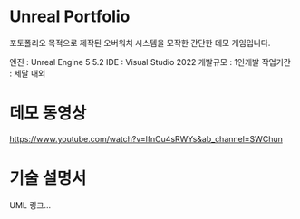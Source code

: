 # Unreal Portfolio

포토폴리오 목적으로 제작된 오버워치 시스템을 모작한 간단한 데모 게임입니다.

엔진 : Unreal Engine 5 5.2
IDE : Visual Studio 2022
개발규모 : 1인개발
작업기간 : 세달 내외

# 데모 동영상
<https://www.youtube.com/watch?v=lfnCu4sRWYs&ab_channel=SWChun>

# 기술 설명서
UML 링크...



